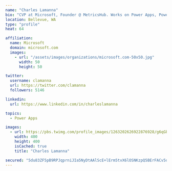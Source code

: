 ```yaml
---
name: "Charles Lamanna"
bio: "CVP at Microsoft, Founder @ MetricsHub. Works on Power Apps, Power Automate, Power Virtual Agent, Common Data Service and Dynamics 365."
location: Bellevue, WA
type: "profile"
heat: 64

affiliation:
  name: Microsoft
  domain: microsoft.com
  images:
    - url: "/assets/images/organizations/microsoft.com-50x50.jpg"
      width: 50
      height: 50

twitter:
  username: clamanna
  url: https://twitter.com/clamanna
  followers: 5146

linkedin:
  url: https://www.linkedin.com/in/charleslamanna

topics:
  - Power Apps

images:
  - url: https://pbs.twimg.com/profile_images/1263202626922876928/g6qGbHZ-_400x400.jpg
    width: 400
    height: 400
    isCached: true
    title: "Charles Lamanna"

secured: "5du83ZF5pB9RPJqprniJIa5NyDtAAlScE+lErm5tvX6lOSNKzpQ5BErFACv5ucjbLCDdxThQbfV215voiGlPTODYf7i8LIow4/mMz/l3yKVwE4SPGg021NIYzkhdlKz4DZx9lj7+YkResjALxTUzzVl3v6ECPF3+5+qouv8GmXpELy23UuB4nozlwr3Vgi2oJIc6u3r0UEjvQKfwalujJILq7e15bodwYcypo+FBUo8K4IE1rS491wNmpvIf7wssDvlMhK3gtCd0H98jyvXu7vY31L/UYa+ptoy26XvFJyx3m6KtGW0J9B4HZ3b2DlqIcIN6QWG5avMmXFt9I9e791pSR1W/J+tCLTRuR+ZPaquwicwqNImq1zcE1t8Rj2of1vyUIRh0JbNCmjdYYlKGTJ2oEKcLLAqkc9CF8qVkXd4=;MsX+KDIBSQUsi5xTAxpnXg=="
---
```


